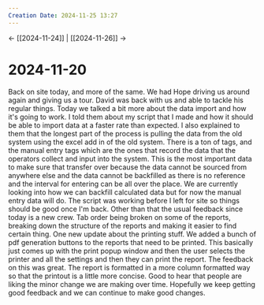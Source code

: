 ```yaml
---
Creation Date: 2024-11-25 13:27
---
```


<- [[2024-11-24]] | [[2024-11-26]]  ->

# 2024-11-20
Back on site today, and more of the same. We had Hope driving us around again
and giving us a tour. David was back with us and able to tackle his regular
things. Today we talked a bit more about the data import and how it's going to
work. I told them about my script that I made and how it should be able to
import data at a faster rate than expected. I also explained to them that the
longest part of the process is pulling the data from the old system using the
excel add in of the old system. There is a ton of tags, and the manual entry
tags which are the ones that record the data that the operators collect and
input into the system. This is the most important data to make sure that
transfer over because the data cannot be sourced from anywhere else and the data
cannot be backfilled as there is no reference and the interval for entering can
be all over the place. We are currently looking into how we can backfill
calculated data but for now the manual entry data will do. The script was
working before I left for site so things should be good once I'm back. Other
than that the usual feedback since today is a new crew. Tab order being broken
on some of the reports, breaking down the structure of the reports and making it
easier to find certain thing. One new update about the printing stuff. We added
a bunch of pdf generation buttons to the reports that need to be printed. This
basically just comes up with the print popup window and then the user selects
the printer and all the settings and then they can print the report. The
feedback on this was great. The report is formatted in a more column formatted
way so that the printout is a little more concise. Good to hear that people are
liking the minor change we are making over time. Hopefully we keep getting good feedback and we can continue to make good changes.